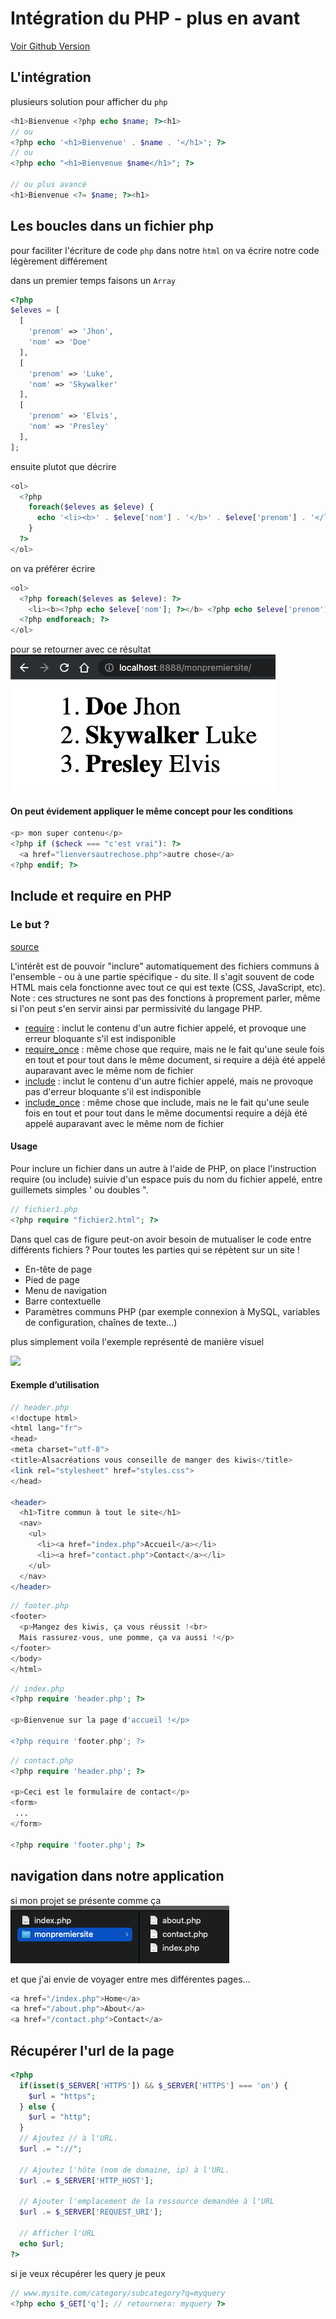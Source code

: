 # Intégration du PHP - plus en avant

[Voir Github Version](https://github.com/Poulycroc/lessons-isfsc/blob/master/courses/01__php.md)

## L'intégration
plusieurs solution pour afficher du `php`
```php
<h1>Bienvenue <?php echo $name; ?><h1>
// ou
<?php echo '<h1>Bienvenue' . $name . '</h1>'; ?>
// ou
<?php echo "<h1>Bienvenue $name</h1>"; ?>

// ou plus avancé
<h1>Bienvenue <?= $name; ?><h1>
```

## Les boucles dans un fichier php

pour faciliter l'écriture de code `php` dans notre `html` on va écrire notre code légèrement différement 

dans un premier temps faisons un `Array`
```php
<?php
$eleves = [
  [
    'prenom' => 'Jhon',
    'nom' => 'Doe'
  ],
  [
    'prenom' => 'Luke',
    'nom' => 'Skywalker'
  ],
  [
    'prenom' => 'Elvis',
    'nom' => 'Presley'
  ],
];
```

ensuite plutot que décrire 
```php
<ol>
  <?php 
    foreach($eleves as $eleve) {
      echo '<li><b>' . $eleve['nom'] . '</b>' . $eleve['prenom'] . '</li>';
    }
  ?>
</ol>
```
on va préférer écrire 
```php
<ol>
  <?php foreach($eleves as $eleve): ?>
    <li><b><?php echo $eleve['nom']; ?></b> <?php echo $eleve['prenom']; ?></li>
  <?php endforeach; ?>
</ol>
```
pour se retourner avec ce résultat<br/>
<img src="./.screenshots/Screenshot 2022-10-23 at 16.36.06.png" />

#### On peut évidement appliquer le même concept pour les conditions
```php
<p> mon super contenu</p>
<?php if ($check === "c'est vrai"): ?>
  <a href="lienversautrechose.php">autre chose</a>
<?php endif; ?>
```

## Include et require en PHP 

### Le but ?
[source](https://www.alsacreations.com/article/lire/254-le-point-sur-la-fonction-include-php.html)

L'intérêt est de pouvoir "inclure" automatiquement des fichiers communs à l'ensemble - ou à une partie spécifique - du site. Il s'agit souvent de code HTML mais cela fonctionne avec tout ce qui est texte (CSS, JavaScript, etc). Note : ces structures ne sont pas des fonctions à proprement parler, même si l'on peut s'en servir ainsi par permissivité du langage PHP.

<ul>
	<li>
		<a href="http://php.net/manual/fr/function.require.php">require</a>&nbsp;: inclut le contenu d'un autre fichier appelé, et provoque une erreur bloquante s'il est indisponible</li>
	<li>
		<a href="http://php.net/manual/fr/function.require-once.php">require_once</a>&nbsp;: même chose que require, mais ne le fait qu'une seule fois en tout et pour tout dans le même document, si require a déjà été appelé auparavant avec le même nom de fichier</li>
	<li>
		<a href="http://php.net/manual/fr/function.include.php">include</a>&nbsp;:&nbsp;inclut le contenu d'un autre fichier appelé, mais ne provoque pas d'erreur bloquante s'il est indisponible</li>
	<li>
		<a href="http://php.net/manual/fr/function.include-once.php">include_once</a>&nbsp;: même chose que include, mais ne le fait qu'une seule fois en tout et pour tout dans le même documentsi require a déjà été appelé auparavant avec le même nom de fichier</li>
</ul>

#### Usage
Pour inclure un fichier dans un autre à l'aide de PHP, on place l'instruction require (ou include) suivie d'un espace puis du nom du fichier appelé, entre guillemets simples ' ou doubles ".

```php
// fichier1.php
<?php require "fichier2.html"; ?>
```

Dans quel cas de figure peut-on avoir besoin de mutualiser le code entre différents fichiers ? Pour toutes les parties qui se répètent sur un site !

<ul>
	<li>
		En-tête de page</li>
	<li>
		Pied de page</li>
	<li>
		Menu de navigation</li>
	<li>
		Barre contextuelle</li>
	<li>
		Paramètres communs PHP (par exemple connexion à MySQL, variables de configuration, chaînes de texte...)</li>
</ul>

plus simplement voila l'exemple représenté de manière visuel

<img src="https://www.alsacreations.com/xmedia/doc/original/php-require.png" />


#### Exemple d’utilisation

```php
// header.php
<!doctupe html>
<html lang="fr">
<head>
<meta charset="utf-8">
<title>Alsacréations vous conseille de manger des kiwis</title>
<link rel="stylesheet" href="styles.css">
</head>

<header>
  <h1>Titre commun à tout le site</h1>
  <nav>
    <ul>
      <li><a href="index.php">Accueil</a></li>
      <li><a href="contact.php">Contact</a></li>
    </ul>
  </nav>
</header>
```

```php
// footer.php
<footer>
  <p>Mangez des kiwis, ça vous réussit !<br>
  Mais rassurez-vous, une pomme, ça va aussi !</p>
</footer>
</body>
</html>

```
```php
// index.php
<?php require 'header.php'; ?>

<p>Bienvenue sur la page d'accueil !</p>

<?php require 'footer.php'; ?>
```

```php
// contact.php
<?php require 'header.php'; ?>

<p>Ceci est le formulaire de contact</p>
<form>
 ...
</form>

<?php require 'footer.php'; ?>
```

## navigation dans notre application 
si mon projet se présente comme ça<br>
<img alt="projet avec plusieurs pages" src="./.screenshots/Screenshot 2022-10-23 at 17.14.41.png" />

et que j'ai envie de voyager entre mes différentes pages...

```php
<a href="/index.php">Home</a>
<a href="/about.php">About</a>
<a href="/contact.php">Contact</a>
```

## Récupérer l'url de la page
```php
<?php 
  if(isset($_SERVER['HTTPS']) && $_SERVER['HTTPS'] === 'on') { 
    $url = "https"; 
  } else {
    $url = "http"; 
  }
  // Ajoutez // à l'URL.
  $url .= "://"; 
    
  // Ajoutez l'hôte (nom de domaine, ip) à l'URL.
  $url .= $_SERVER['HTTP_HOST']; 
    
  // Ajouter l'emplacement de la ressource demandée à l'URL
  $url .= $_SERVER['REQUEST_URI']; 
      
  // Afficher l'URL
  echo $url; 
?>
```

si je veux récupérer les query je peux 
```php
// www.mysite.com/category/subcategory?q=myquery
<?php echo $_GET['q']; // retournera: myquery ?>
```
